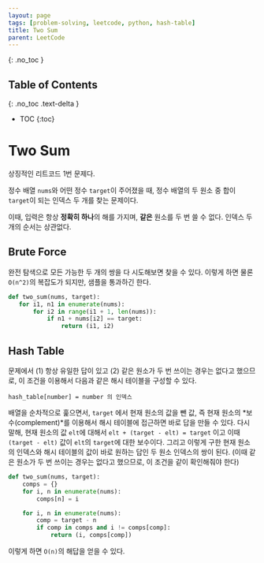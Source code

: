```yaml
---
layout: page
tags: [problem-solving, leetcode, python, hash-table]
title: Two Sum
parent: LeetCode
---
```


{: .no_toc }
## Table of Contents
{: .no_toc .text-delta }
- TOC
{:toc}

# Two Sum
 상징적인 리트코드 1번 문제다.

 정수 배열 `nums`와 어떤 정수 `target`이 주어졌을 때, 정수 배열의 두
 원소 중 합이 `target`이 되는 인덱스 두 개를 찾는 문제이다.

 이때, 입력은 항상 **정확히 하나**의 해를 가지며, **같은** 원소를 두
 번 쓸 수 없다. 인덱스 두 개의 순서는 상관없다.

## Brute Force
 완전 탐색으로 모든 가능한 두 개의 쌍을 다 시도해보면 찾을 수
 있다. 이렇게 하면 물론 `O(n^2)`의 복잡도가 되지만, 샘플을 통과하긴
 한다.

 ```python
def two_sum(nums, target):
    for i1, n1 in enumerate(nums):
        for i2 in range(i1 + 1, len(nums)):
            if n1 + nums[i2] == target:
                return (i1, i2)
```

## Hash Table
 문제에서 (1) 항상 유일한 답이 있고 (2) 같은 원소가 두 번 쓰이는
 경우는 없다고 했으므로, 이 조건을 이용해서 다음과 같은 해시 테이블을
 구성할 수 있다.

```
hash_table[number] = number 의 인덱스
```

 배열을 순차적으로 훑으면서, `target` 에서 현재 원소의 값을 뺀 값, 즉
 현재 원소의 *보수(complement)*를 이용해서 해시 테이블에 접근하면 바로
 답을 만들 수 있다. 다시 말해, 현재 원소의 값 `elt`에 대해서 `elt +
 (target - elt) = target` 이고 이때 `(target - elt)` 값이 `elt`의
 `target`에 대한 보수이다. 그리고 이렇게 구한 현재 원소의 인덱스와
 해시 테이블의 값이 바로 원하는 답인 두 원소 인덱스의 쌍이 된다. (이때
 같은 원소가 두 번 쓰이는 경우는 없다고 했으므로, 이 조건을 같이
 확인해줘야 한다)

```python
def two_sum(nums, target):
    comps = {}
    for i, n in enumerate(nums):
        comps[n] = i

    for i, n in enumerate(nums):
        comp = target - n
        if comp in comps and i != comps[comp]:
            return (i, comps[comp])
```

 이렇게 하면 `O(n)`의 해답을 얻을 수 있다.
